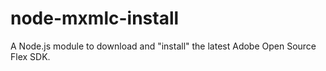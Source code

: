 node-mxmlc-install
==================

A Node.js module to download and "install" the latest Adobe Open Source Flex SDK.